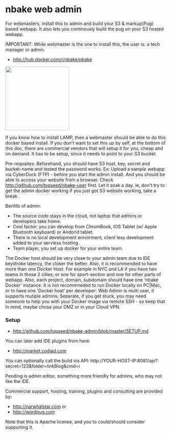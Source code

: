 # nbake web admin

For webmasters, install this to admin and build your S3 & markup(Pug) based webapp.  It also lets you continously build the pug on your S3 hosted webapp.

IMPORTANT: While webmaster is the one to install this, the user is: a tech manager or admin.

- http://hub.docker.com/r/nbake/nbake


<img src="https://raw.githubusercontent.com/topseed/nbake-admin/master/admin.PNG" width=200>


If you know how to install LAMP, then a webmaster should be able to do this docker based install.
If you don't want to set this up by self, at the bottom of this doc, there are commercial vendors that will setup it for you, cheap and on demand.
It has to be setup, since it needs to point to your S3 bucket.

Pre-requsites:
Beforehand, you should have S3 host, key, secret and bucket-name and tested
the password works. Ex: Upload a sample webapp via CyberDuck (FTP) - before you start the admin install. And you should be able to access your website from a browser.
Check http://github.com/topseed/nbake-user first. Let it soak a day. ie, don't try to get the admin docker working if you just got S3 website working, take a break.


Benfits of admin:
- The source code stays in the cloud, not laptop that admins or developers take home.
- Cool factor: you can develop from ChromBook, IOS Tablet (w/ Apple Bluetooth keyboard) or Andorid tablet.
- There is no local development enivorment, client less development added to your servless hosting.
- Team player, you set up docker for your entire team.


The Docker host should be very close to your admin team due to IDE keystroke latency, the closer the better. Also, it is recommended to have more than one Docker Host. For example in NYC and LA if you have two teams in those 2 cities; or one for sport-section and one for other parts of webapp. Also, each project, domain, subdomain should have one 'nbake Docker' instance.
It is not recommneded to run Docker locally on PC|Mac, or to have one 'Docker host' per developer: Web Admin is multi user, it supports mutiple admins. Separate, if you get stuck, you may need
someone to help you with your Docker image via remote SSH - so keep that in mind, maybe chose your DMZ or in your Cloud VPN.

### Setup
- http://github.com/topseed/nbake-admin/blob/master/SETUP.md

You can later add IDE plugins from here:
- http://market.codiad.com

You can  optionally call the build via API: http://YOUR-HOST-IP:8081/api?secret=123&folder=linkBlog&cmd=i

Pending is admin editor, something more friendly for admins, who may not like the IDE.

Commercial support, hosting, training, plugins and consulting are provided by:
- http://narwhalstar.com
or
- http://wordpug.com

Note that this is Apache license, and you to could/should consider supporting it.




